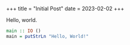 +++
title = "Initial Post"
date = 2023-02-02
+++

Hello, world.

```hs
main :: IO ()
main = putStrLn "Hello, World!"
```
